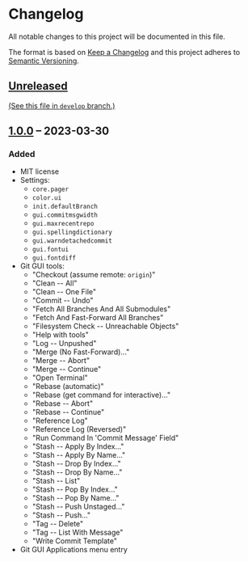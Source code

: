Changelog
=========
[
  Encoding: UTF-8;
  Syntax: GitHub Flavored Markdown (GFM) <https://github.github.com/gfm/>;
]:#

All notable changes to this project will be documented in this file.

The format is based on [Keep a Changelog][] and this project adheres to
[Semantic Versioning][].


[Unreleased][]
--------------

[(See this file in `develop` branch.)][Development Changelog]


[1.0.0][] – 2023-03-30
----------------------

### Added

- MIT license
- Settings:
  - `core.pager`
  - `color.ui`
  - `init.defaultBranch`
  - `gui.commitmsgwidth`
  - `gui.maxrecentrepo`
  - `gui.spellingdictionary`
  - `gui.warndetachedcommit`
  - `gui.fontui`
  - `gui.fontdiff`
- Git GUI tools:
  - "Checkout (assume remote: `origin`)"
  - "Clean -- All"
  - "Clean -- One File"
  - "Commit -- Undo"
  - "Fetch All Branches And All Submodules"
  - "Fetch And Fast-Forward All Branches"
  - "Filesystem Check -- Unreachable Objects"
  - "Help with tools"
  - "Log -- Unpushed"
  - "Merge (No Fast-Forward)..."
  - "Merge -- Abort"
  - "Merge -- Continue"
  - "Open Terminal"
  - "Rebase (automatic)"
  - "Rebase (get command for interactive)..."
  - "Rebase -- Abort"
  - "Rebase -- Continue"
  - "Reference Log"
  - "Reference Log (Reversed)"
  - "Run Command In 'Commit Message' Field"
  - "Stash -- Apply By Index..."
  - "Stash -- Apply By Name..."
  - "Stash -- Drop By Index..."
  - "Stash -- Drop By Name..."
  - "Stash -- List"
  - "Stash -- Pop By Index..."
  - "Stash -- Pop By Name..."
  - "Stash -- Push Unstaged..."
  - "Stash -- Push..."
  - "Tag -- Delete"
  - "Tag -- List With Message"
  - "Write Commit Template"
- Git GUI Applications menu entry


[Keep a Changelog]: http://keepachangelog.com/en/1.0.0/
[Semantic Versioning]: http://semver.org/spec/v2.0.0.html
[Development Changelog]:
  https://github.com/henrik-leppa/hfl-git-gui-config/blob/develop/CHANGELOG.md
[Unreleased]:
  https://github.com/henrik-leppa/hfl-git-gui-config/compare/main...develop
[1.0.0]:
  https://github.com/henrik-leppa/hfl-git-gui-config/compare/initial-commit...1.0.0
